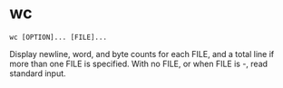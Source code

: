 # wc

```
wc [OPTION]... [FILE]...
```

Display newline, word, and byte counts for each FILE, and a total line if
more than one FILE is specified. With no FILE, or when FILE is -, read standard input.
